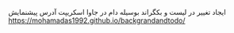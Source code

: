 ایجاد تغییر در لیست و بکگراند بوسیله دام در جاوا اسکریپت
آدرس پیشنمایش
https://mohamadas1992.github.io/backgrandandtodo/

